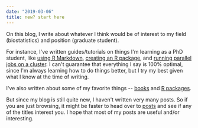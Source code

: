 ```yaml
---
date: "2019-03-06"
title: new? start here
---
```


On this blog, I write about whatever I think would be of interest to my field (biostatistics) and position (graduate student).

For instance, I've written guides/tutorials on things I'm learning as a PhD student, like [using R Markdown](https://blog.albertkuo.me/post/getting-started-with-r-markdown/), [creating an R package](https://blog.albertkuo.me/post/creating-an-r-package-for-the-first-time/), and [running parallel jobs on a cluster](https://blog.albertkuo.me/post/submitting-parallel-jobs-on-a-cluster/). I can't guarantee that everything I say is 100% optimal, since I'm always learning how to do things better, but I try my best given what I know at the time of writing. 

I've also written about some of my favorite things -- [books](https://blog.albertkuo.me/post/my-favorite-books-to-date/) and [R packages](https://blog.albertkuo.me/post/a-few-of-my-favorite-r-packages/).

But since my blog is still quite new, I haven't written very many posts. So if you are just browsing, it might be faster to head over to [posts](/post) and see if any of the titles interest you. I hope that most of my posts are useful and/or interesting.